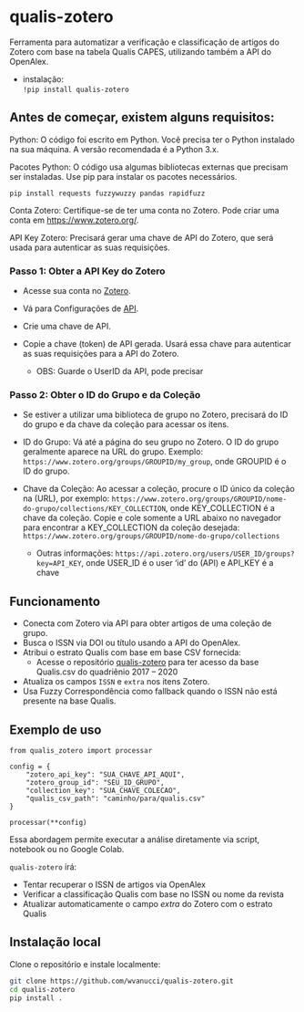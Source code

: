 # qualis-zotero

Ferramenta para automatizar a verificação e classificação de artigos do Zotero com base na tabela Qualis CAPES, utilizando também a API do OpenAlex.

- instalação:  
`!pip install qualis-zotero`

## Antes de começar, existem alguns requisitos:

Python: O código foi escrito em Python. Você precisa ter o Python instalado na sua máquina. A versão recomendada é a Python 3.x.

Pacotes Python: O código usa algumas bibliotecas externas que precisam ser instaladas. Use pip para instalar os pacotes necessários.

`pip install requests fuzzywuzzy pandas rapidfuzz`

Conta Zotero: Certifique-se de ter uma conta no Zotero. Pode criar uma conta em https://www.zotero.org/.

API Key Zotero: Precisará gerar uma chave de API do Zotero, que será usada para autenticar as suas requisições.

### Passo 1: Obter a API Key do Zotero

- Acesse sua conta no [Zotero](https://www.zotero.org/).

- Vá para Configurações de [API](https://www.zotero.org/settings/keys0).

- Crie uma chave de API.

- Copie a chave (token) de API gerada. Usará essa chave para autenticar as suas requisições para a API do Zotero.
    - OBS: Guarde o UserID da API, pode precisar 

### Passo 2: Obter o ID do Grupo e da Coleção
- Se estiver a utilizar uma biblioteca de grupo no Zotero, precisará do ID do grupo e da chave da coleção para acessar os itens.

- ID do Grupo: Vá até a página do seu grupo no Zotero. O ID do grupo geralmente aparece na URL do grupo. Exemplo: `https://www.zotero.org/groups/GROUPID/my_group`, onde GROUPID é o ID do grupo.

- Chave da Coleção: Ao acessar a coleção, procure o ID único da coleção na (URL), por exemplo: `https://www.zotero.org/groups/GROUPID/nome-do-grupo/collections/KEY_COLLECTION`, onde KEY_COLLECTION é a chave da coleção. Copie e 
cole somente a URL abaixo no navegador para encontrar a KEY_COLLECTION da coleção desejada: `https://www.zotero.org/groups/GROUPID/nome-do-grupo/collections`

  - Outras informações: `https://api.zotero.org/users/USER_ID/groups?key=API_KEY`, onde USER_ID é o user ‘id’ do (API) e API_KEY é a chave

## Funcionamento

- Conecta com Zotero via API para obter artigos de uma coleção de grupo.
- Busca o ISSN via DOI ou título usando a API do OpenAlex.
- Atribui o estrato Qualis com base em base CSV fornecida:
    - Acesse o repositório [qualis-zotero](https://github.com/wvanucci/qualis-zotero) para ter acesso da base Qualis.csv do quadriênio 2017 – 2020 
- Atualiza os campos `ISSN` e `extra` nos itens Zotero.
- Usa Fuzzy Correspondência como fallback quando o ISSN não está presente na base Qualis.



Exemplo de uso
-----------------

    from qualis_zotero import processar

    config = {
        "zotero_api_key": "SUA_CHAVE_API_AQUI",
        "zotero_group_id": "SEU_ID_GRUPO",
        "collection_key": "SUA_CHAVE_COLECAO",
        "qualis_csv_path": "caminho/para/qualis.csv"
    }

    processar(**config)

Essa abordagem permite executar a análise diretamente via script, notebook ou no Google Colab.

``qualis-zotero`` irá:

- Tentar recuperar o ISSN de artigos via OpenAlex
- Verificar a classificação Qualis com base no ISSN ou nome da revista
- Atualizar automaticamente o campo *extra* do Zotero com o estrato Qualis

## Instalação local

Clone o repositório e instale localmente:

```bash
git clone https://github.com/wvanucci/qualis-zotero.git
cd qualis-zotero
pip install .


